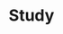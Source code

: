 ---
# Featured tags need to have either the `list` or `grid` layout (PRO only).
layout: list
title: Study
slug: study
menu: true
order: 4
description: >
  학습 내용 정리
---